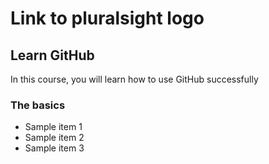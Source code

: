 # Link to pluralsight logo

## Learn GitHub
In this course, you will learn how to use GitHub successfully

### The basics
- Sample item 1
- Sample item 2
- Sample item 3
